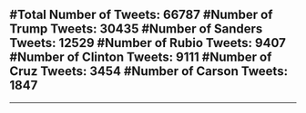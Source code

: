 #Total Number of Tweets: 66787 
#Number of Trump Tweets: 30435
#Number of Sanders Tweets: 12529
#Number of Rubio Tweets: 9407
#Number of Clinton Tweets: 9111
#Number of Cruz Tweets: 3454
#Number of Carson Tweets: 1847
---
---
